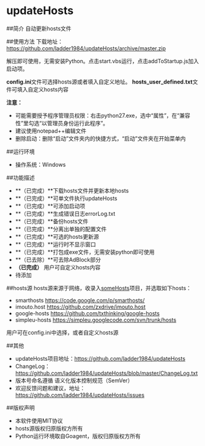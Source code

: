 updateHosts
============

##简介
自动更新hosts文件

##使用方法
下载地址：https://github.com/ladder1984/updateHosts/archive/master.zip

解压即可使用，无需安装Python。点击start.vbs运行，点击addToStartup.js加入启动项。

**config.ini**文件可选择hosts源或者填入自定义地址。
**hosts_user_defined.txt**文件可填入自定义hosts内容

**注意：**
- 可能需要授予程序管理员权限：右击python27.exe，选中“属性”，在“兼容性”里勾选“以管理员身份运行此程序”。
- 建议使用notepad++编辑文件
- 删除启动：删除“启动”文件夹内的快捷方式，“启动”文件夹在开始菜单内



##运行环境
- 操作系统：Windows

##功能描述
- **（已完成）**下载hosts文件并更新本地hosts
- **（已完成）**可单文件执行updateHosts
- **（已完成）**可添加启动项
- **（已完成）**生成错误日志errorLog.txt
- **（已完成）**备份hosts文件
- **（已完成）**分离出单独的配置文件
- **（已完成）**可选的hosts更新源
- **（已完成）**运行时不显示窗口
- **（已完成）**打包成exe文件，无需安装python即可使用
- **（已去除）**可去除AdBlock部分
- **（已完成）** 用户可自定义hosts内容
- 待添加


##hosts源
hosts源来源于网络，收录入[someHosts](https://github.com/ladder1984/someHosts)项目，并选取如下hosts：

- smarthosts <https://code.google.com/p/smarthosts/>
- imouto.host <https://github.com/zxdrive/imouto.host>
- google-hosts <https://github.com/txthinking/google-hosts>
- simpleu-hosts <https://simpleu.googlecode.com/svn/trunk/hosts>

用户可在config.ini中选择，或者自定义hosts源


##其他
- updateHosts项目地址：<https://github.com/ladder1984/updateHosts>
- ChangeLog：<https://github.com/ladder1984/updateHosts/blob/master/ChangeLog.txt>
- 版本号命名遵循 语义化版本控制规范（SemVer）
- 欢迎反馈问题和建议，地址：<https://github.com/ladder1984/updateHosts/issues>

##版权声明
- 本软件使用MIT协议
- hosts源版权归原版权方所有
- Python运行环境取自Goagent，版权归原版权方所有
